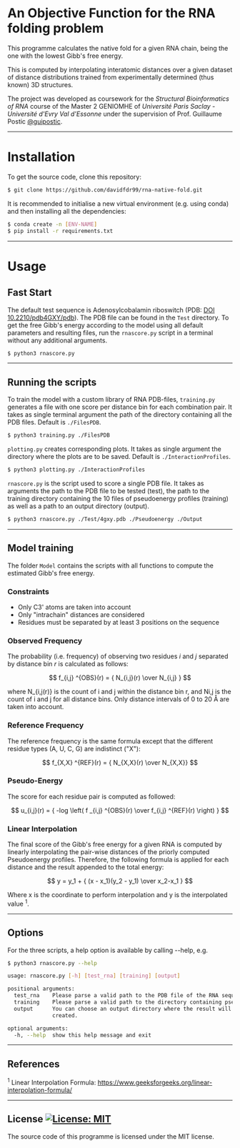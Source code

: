 An Objective Function for the RNA folding problem
============
This programme calculates the native fold for a given RNA chain, being the one with the lowest Gibb's free energy. 

This is computed by interpolating interatomic distances over a given dataset of distance distributions trained from experimentally determined (thus known) 3D structures.

The project was developed as coursework for the *Structural Bioinformatics of RNA* course of the Master 2 GENIOMHE of *Université Paris Saclay - Université d'Evry Val d'Essonne* under the supervision of Prof. Guillaume Postic [@guipostic](https://github.com/guipostic).

---
# Installation 

To get the source code, clone this repository:
```bash
$ git clone https://github.com/davidfdr99/rna-native-fold.git
```
It is recommended to initialise a new virtual environment (e.g. using conda) and then installing all the dependencies:

```bash
$ conda create -n [ENV-NAME]
$ pip install -r requirements.txt
```
---
# Usage

## Fast Start

The default test sequence is Adenosylcobalamin riboswitch (PDB: [DOI 10.2210/pdb4GXY/pdb](https://10.2210/pdb4GXY/pdb)). The PDB file can be found in the `Test` directory. To get the free Gibb's energy according to the model using all default parameters and resulting files, run the `rnascore.py` script in a terminal without any additional arguments.
```bash
$ python3 rnascore.py
```

---
## Running the scripts

To train the model with a custom library of RNA PDB-files, `training.py` generates a file with one score per distance bin for each combination pair. It takes as single terminal argument the path of the directory containing all the PDB files. Default is `./FilesPDB`.
```bash
$ python3 training.py ./FilesPDB
```

`plotting.py` creates corresponding plots. It takes as single argument the directory where the plots are to be saved. Default is `./InteractionProfiles`.
```bash
$ python3 plotting.py ./InteractionProfiles
```

`rnascore.py` is the script used to score a single PDB file. It takes as arguments the path to the PDB file to be tested (test), the path to the training directory containing the 10 files of pseudoenergy profiles (training) as well as a path to an output directory (output).

```bash
$ python3 rnascore.py ./Test/4gxy.pdb ./Pseudoenergy ./Output
```

---
## Model training

The folder `Model` contains the scripts with all functions to compute the estimated Gibb's free energy. 

### Constraints

* Only C3' atoms are taken into account
* Only "intrachain" distances are considered
* Residues must be separated by at least 3 positions on the sequence

### Observed Frequency

The probability (i.e. frequency) of observing two residues *i* and *j* separated by distance bin *r* is calculated as follows:

$$ f_{i,j} ^{OBS}(r) = { N_{i,j}(r) \over N_{i,j} } $$

where N_{i,j(r)} is the count of i and j within the distance bin r, and Ni,j is the count of i and j for
all distance bins. Only distance intervals of 0 to 20 Å are taken into account.

### Reference Frequency

The reference frequency is the same formula except that the different residue types (A, U, C, G) are indistinct ("X"):

$$ f_{X,X} ^{REF}(r) = { N_{X,X}(r) \over N_{X,X}} $$

### Pseudo-Energy

The score for each residue pair is computed as followed:

$$ u_{i,j}(r) = { -log \left( f _{i,j} ^{OBS}(r) \over f_{i,j} ^{REF}(r) \right) } $$

### Linear Interpolation

The final score of the Gibb's free energy for a given RNA is computed by linearly interpolating the pair-wise distances of the priorly computed Pseudoenergy profiles. Therefore, the following formula is applied for each distance and the result appended to the total energy:

$$ y = y_1 + { (x - x_1)(y_2 - y_1) \over x_2-x_1 } $$

Where x is the coordinate to perform interpolation and
y is the interpolated value $^1$.

---
## Options

For the three scripts, a help option is available by calling --help, e.g. 

```bash
$ python3 rnascore.py --help

usage: rnascore.py [-h] [test_rna] [training] [output]

positional arguments:
  test_rna    Please parse a valid path to the PDB file of the RNA sequence to be tested!
  training    Please parse a valid path to the directory containing pseudoenergy profile files computed by the \`training.py\` script!
  output      You can choose an output directory where the result will be stored. Please parse a vaild path. If the folder does not exist yet, the directory will be
              created.

optional arguments:
  -h, --help  show this help message and exit
```
---
## References

$^1$ Linear Interpolation Formula: https://www.geeksforgeeks.org/linear-interpolation-formula/ 

---
## License [![License: MIT](https://img.shields.io/badge/License-MIT-yellow.svg)](https://opensource.org/licenses/MIT)

The source code of this programme is licensed under the MIT license.